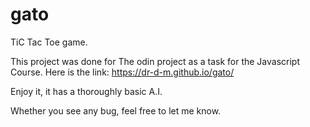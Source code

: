 # gato

TiC Tac Toe game.

This project was done for The odin project as a task for the Javascript Course.
Here is the link: https://dr-d-m.github.io/gato/

Enjoy it, it has a thoroughly basic A.I.

Whether you see any bug, feel free to let me know.

